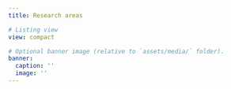 ```yaml
---
title: Research areas

# Listing view
view: compact

# Optional banner image (relative to `assets/media/` folder).
banner:
  caption: ''
  image: ''
---
```

